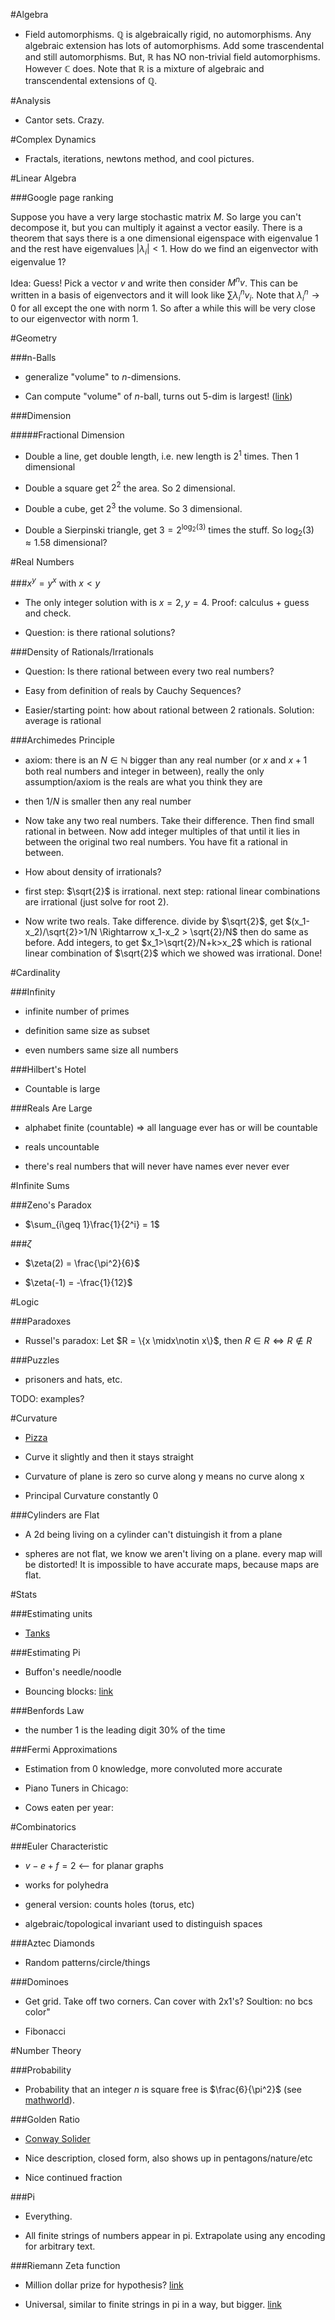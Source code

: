 #Algebra

* Field automorphisms. $\mathbb{Q}$ is algebraically rigid, no automorphisms. Any algebraic extension has lots of automorphisms. Add some trascendental and still automorphisms. But, $\mathbb{R}$ has NO non-trivial field automorphisms. However $\mathbb{C}$ does. Note that $\mathbb{R}$ is a mixture of algebraic and transcendental extensions of $\mathbb{Q}$.

#Analysis

* Cantor sets. Crazy.

#Complex Dynamics

* Fractals, iterations, newtons method, and cool pictures.

#Linear Algebra

###Google page ranking

Suppose you have a very large stochastic matrix $M$. So large you can't decompose it, but you can multiply it against a vector easily. There is a theorem that says there is a one dimensional eigenspace with eigenvalue $1$ and the rest have eigenvalues $|\lambda_i|<1$. How do we find an eigenvector with eigenvalue $1$?

Idea: Guess! Pick a vector $v$ and write then consider $M^nv$. This can be written in a basis of eigenvectors and it will look like $\sum \lambda_i^nv_i$. Note that $\lambda_i^n \to 0$ for all except the one with norm $1$. So after a while this will be very close to our eigenvector with norm $1$.

#Geometry

###n-Balls

* generalize "volume" to $n$-dimensions.

* Can compute "volume" of $n$-ball, turns out $5$-dim is largest! ([link](http://en.wikipedia.org/wiki/Deriving_the_volume_of_an_n-ball))

###Dimension

#####Fractional Dimension

* Double a line, get double length, i.e. new length is $2^1$ times. Then $1$ dimensional

* Double a square get $2^2$ the area. So $2$ dimensional.

* Double a cube, get $2^3$ the volume. So $3$ dimensional.

* Double a Sierpinski triangle, get $3=2^{\log_2(3)}$ times the stuff. So $\log_2(3)\approx 1.58$ dimensional?

#Real Numbers

###$x^y=y^x$ with $x<y$

* The only integer solution with is $x=2, y=4$. Proof: calculus + guess and check.

* Question: is there rational solutions?

###Density of Rationals/Irrationals

* Question: Is there rational between every two real numbers?

* Easy from definition of reals by Cauchy Sequences?

* Easier/starting point: how about rational between 2 rationals. Solution: average is rational

###Archimedes Principle

* axiom: there is an $N\in\mathbb{N}$ bigger than any real number (or $x$ and $x+1$ both real numbers and integer in between), really the only assumption/axiom is the reals are what you think they are

* then $1/N$ is smaller then any real number

* Now take any two real numbers. Take their difference. Then find small rational in between. Now add integer multiples of that until it lies in between the original two real numbers. You have fit a rational in between.

* How about density of irrationals?

* first step: $\sqrt{2}$ is irrational. next step: rational linear combinations are irrational (just solve for root 2).

* Now write two reals. Take difference. divide by $\sqrt{2}$, get $(x_1-x_2)/\sqrt{2}>1/N \Rightarrow x_1-x_2 > \sqrt{2}/N$ then do same as before. Add integers, to get $x_1>\sqrt{2}/N+k>x_2$ which is rational linear combination of $\sqrt{2}$ which we showed was irrational. Done!

#Cardinality

###Infinity

* infinite number of primes

* definition same size as subset

* even numbers same size all numbers

###Hilbert's Hotel

* Countable is large

###Reals Are Large

* alphabet finite (countable) $\Rightarrow$ all language ever has or will be countable

* reals uncountable

* there's real numbers that will never have names ever never ever

#Infinite Sums

###Zeno's Paradox

* $\sum_{i\geq 1}\frac{1}{2^i} = 1$

###$\zeta$

* $\zeta(2) = \frac{\pi^2}{6}$

* $\zeta(-1) = -\frac{1}{12}$

#Logic

###Paradoxes

* Russel's paradox: Let $R = \{x \midx\notin x\}$, then $R\in R \Leftrightarrow R\notin R$

###Puzzles

* prisoners and hats, etc.

TODO: examples?

#Curvature

* [Pizza](http://en.wikipedia.org/wiki/Theorema_Egregium)

* Curve it slightly and then it stays straight

* Curvature of plane is zero so curve along y means no curve along x

* Principal Curvature constantly 0

###Cylinders are Flat

* A 2d being living on a cylinder can't distuingish it from a plane

* spheres are not flat, we know we aren't living on a plane. every map will be distorted! It is impossible to have accurate maps, because maps are flat.

#Stats

###Estimating units

* [Tanks](http://en.wikipedia.org/wiki/German_tank_problem)

###Estimating Pi

* Buffon's needle/noodle

* Bouncing blocks: [link](http://math.stackexchange.com/questions/138289/intuitive-reasoning-behind-pis-appearance-in-bouncing-balls)

###Benfords Law

*  the number 1 is the leading digit 30% of the time

###Fermi Approximations

* Estimation from 0 knowledge, more convoluted more accurate

* Piano Tuners in Chicago:

* Cows eaten per year:

#Combinatorics

###Euler Characteristic

* $v-e+f = 2$ <-- for planar graphs

* works for polyhedra

* general version: counts holes (torus, etc)

* algebraic/topological invariant used to distinguish spaces

###Aztec Diamonds

* Random patterns/circle/things

###Dominoes

* Get grid. Take off two corners. Can cover with 2x1's? Soultion: no bcs color"

* Fibonacci

#Number Theory

###Probability

* Probability that an integer $n$ is square free is $\frac{6}{\pi^2}$ (see [mathworld](http://mathworld.wolfram.com/Squarefree.html)).

###Golden Ratio

* [Conway Solider](http://en.wikipedia.org/wiki/Conway's_Soldiers)

* Nice description, closed form, also shows up in pentagons/nature/etc

* Nice continued fraction

###Pi

* Everything.

* All finite strings of numbers appear in pi. Extrapolate using any encoding for arbitrary text.

###Riemann Zeta function

* Million dollar prize for hypothesis? [link](http://en.wikipedia.org/wiki/Riemann_hypothesis)

* Universal, similar to finite strings in pi in a way, but bigger. [link](http://en.wikipedia.org/wiki/Zeta_function_universality)
